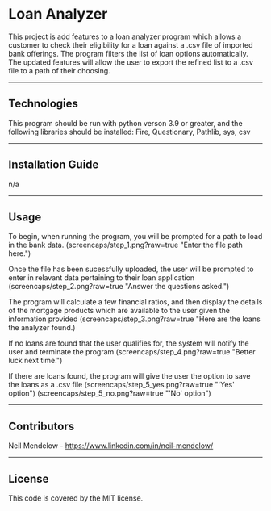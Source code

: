 # Loan Analyzer 

This project is add features to a loan analyzer program which allows a customer to check their eligibility for a loan against a .csv file of imported bank offerings. The program filters the list of loan options automatically. The updated features will allow the user to export the refined list to a .csv file to a path of their choosing.

---

## Technologies

This program should be run with python verson 3.9 or greater, and the following libraries should be installed:
Fire,
Questionary,
Pathlib,
sys,
csv

---

## Installation Guide

n/a

---

## Usage

To begin, when running the program, you will be prompted for a path to load in the bank data.
(screencaps/step_1.png?raw=true "Enter the file path here.")

Once the file has been sucessfully uploaded, the user will be prompted to enter in relavant data pertaining to their loan application
(screencaps/step_2.png?raw=true "Answer the questions asked.")

The program will calculate a few financial ratios, and then display the details of the mortgage products which are available to the user given the information provided
(screencaps/step_3.png?raw=true "Here are the loans the analyzer found.)

If no loans are found that the user qualifies for, the system will notify the user and terminate the program
(screencaps/step_4.png?raw=true "Better luck next time.")

If there are loans found, the program will give the user the option to save the loans as a .csv file
(screencaps/step_5_yes.png?raw=true "'Yes' option")
(screencaps/step_5_no.png?raw=true "'No' option")

---

## Contributors

Neil Mendelow - https://www.linkedin.com/in/neil-mendelow/

---

## License

This code is covered by the MIT license.
